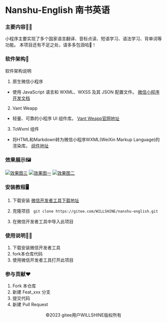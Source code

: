 # Nanshu-English 南书英语
### 主要内容👩‍💻
小程序主要实现了多个国家语言翻译、音标点读、短语学习、语法学习、背单词等功能。
本项目还有不足之处，请多多包涵哈🤝！

### 软件架构🚀

软件架构说明
1. 原生微信小程序
* 使用 JavaScript 语言和 WXML、WXSS 及其 JSON 配置文件。      [微信小程序开发文档](https://developers.weixin.qq.com/doc/offiaccount/Getting_Started/Overview.html)
2. Vant Weapp
* 轻量、可靠的小程序 UI 组件库。                             [Vant Weapp官网地址](https://vant-contrib.gitee.io/vant-weapp/#/quickstart)
3. ToWxml 组件
* 将HTML和Markdown转为微信小程序WXML(WeiXin Markup Language)的渲染库。 [组件地址](https://github.com/sbfkcel/towxml)
  
### 效果展示🖼️

[![效果图三](https://s1.ax1x.com/2023/08/11/pPn4lHs.md.png)](https://imgse.com/i/pPn4lHs)
[![效果图一](https://s1.ax1x.com/2023/08/11/pPn48Nq.md.png)](https://imgse.com/i/pPn48Nq)
[![效果图二](https://s1.ax1x.com/2023/08/11/pPn43En.md.png)](https://imgse.com/i/pPn43En)

### 安装教程🖥️

1. 下载安装 [微信开发者工具下载地址](https://developers.weixin.qq.com/miniprogram/dev/devtools/devtools.html)
2. 克隆项目  ` git clone https://gitee.com/WILLSHINE/nanshu-english.git` 

3. 在微信开发者工具中导入此项目

### 使用说明🧑‍💻

1.  下载安装微信开发者工具
2.  fork本仓库代码
3.  使用微信开发者工具打开此项目

### 参与贡献❤️

1.  Fork 本仓库
2.  新建 Feat_xxx 分支
3.  提交代码
4.  新建 Pull Request




<p align = 'center' >©2023 gitee用户WILLSHINE版权所有</p>
